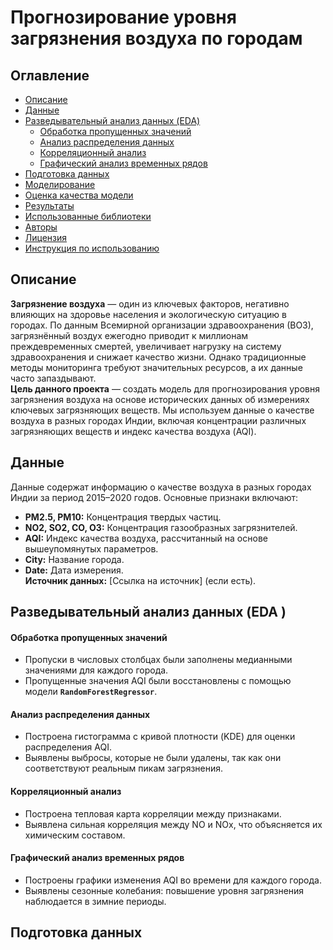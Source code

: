 # Прогнозирование уровня загрязнения воздуха по городам
## Оглавление

- [Описание](#title1)
- [Данные](#title1)
- [Разведывательный анализ данных (EDA)](#title1)
   - [Обработка пропущенных значений](#title2)
   - [Анализ распределения данных](#title2)
   - [Корреляционный анализ](#title2)
   - [Графический анализ временных рядов](#title2)
- [Подготовка данных](#title1)
- [Моделирование](#title1)
- [Оценка качества модели](#title1)
- [Результаты](#title1)
- [Использованные библиотеки](#title1)
- [Авторы](#title1)
- [Лицензия](#title1)
- [Инструкция по использованию](#title1)

## <a id="title1">Описание</a>
**Загрязнение воздуха** — один из ключевых факторов, негативно влияющих на здоровье населения и экологическую ситуацию в городах. По данным Всемирной организации здравоохранения (ВОЗ), загрязнённый воздух ежегодно приводит к миллионам преждевременных смертей, увеличивает нагрузку на систему здравоохранения и снижает качество жизни. Однако традиционные методы мониторинга требуют значительных ресурсов, а их данные часто запаздывают. \
**Цель данного проекта** — создать модель для прогнозирования уровня загрязнения воздуха на основе исторических данных об измерениях ключевых загрязняющих веществ. Мы используем данные о качестве воздуха в разных городах Индии, включая концентрации различных загрязняющих веществ и индекс качества воздуха (AQI).

## <a id="title1">Данные</a>
Данные содержат информацию о качестве воздуха в разных городах Индии за период 2015–2020 годов. Основные признаки включают:
- **PM2.5, PM10:** Концентрация твердых частиц.
- **NO2, SO2, CO, O3:** Концентрация газообразных загрязнителей. 
- **AQI:** Индекс качества воздуха, рассчитанный на основе вышеупомянутых параметров. 
- **City:** Название города. 
- **Date:** Дата измерения. \
**Источник данных:** [Ссылка на источник] (если есть).

## <a id="title1"> Разведывательный анализ данных (EDA )</a>
#### <a id="title2"> Обработка пропущенных значений</a>
- Пропуски в числовых столбцах были заполнены медианными значениями для каждого города.
- Пропущенные значения AQI были восстановлены с помощью модели **`RandomForestRegressor`**.
#### <a id="title2"> Анализ распределения данных</a>
- Построена гистограмма с кривой плотности (KDE) для оценки распределения AQI.
- Выявлены выбросы, которые не были удалены, так как они соответствуют реальным пикам загрязнения.
#### <a id="title2"> Корреляционный анализ</a>
- Построена тепловая карта корреляции между признаками.
- Выявлена сильная корреляция между NO и NOx, что объясняется их химическим составом.
#### <a id="title2"> Графический анализ временных рядов</a>
- Построены графики изменения AQI во времени для каждого города.
- Выявлены сезонные колебания: повышение уровня загрязнения наблюдается в зимние периоды.

## <a id="title1"> Подготовка данных</a>
